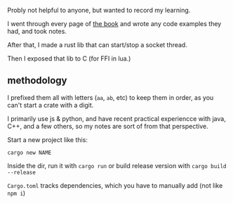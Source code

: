  Probly not helpful to anyone, but wanted to record my learning.

I went through every page of [the book](https://doc.rust-lang.org/book/) and wrote any code examples they had, and took notes.

After that, I made a rust lib that can start/stop a socket thread.

Then I exposed that lib to C (for FFI in lua.)

## methodology

I prefixed them all with letters (`aa`, `ab`, etc) to keep them in order, as you can't start a crate with a digit.

I primarily use js & python, and have recent practical experiencce with java, C++, and a few others, so my notes are sort of from that perspective.

Start a new project like this:

```
cargo new NAME
```

Inside the dir, run it with `cargo run` or build release version with `cargo build --release`

`Cargo.toml` tracks dependencies, which you have to manually add (not like `npm i`)
